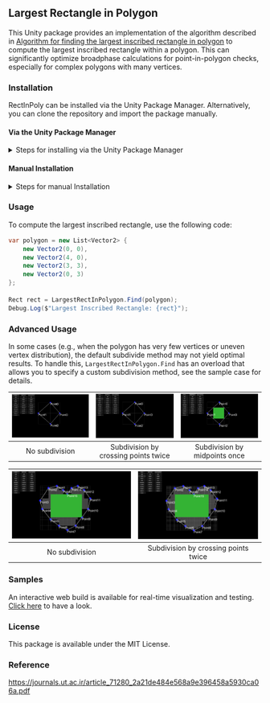 ## Largest Rectangle in Polygon

This Unity package provides an implementation of the algorithm described in [Algorithm for finding the largest inscribed rectangle in
polygon](https://journals.ut.ac.ir/article_71280_2a21de484e568a9e396458a5930ca06a.pdf) to compute the largest inscribed rectangle within a polygon. This can significantly optimize broadphase calculations for point-in-polygon checks, especially for complex polygons with many vertices.

### Installation

RectInPoly can be installed via the Unity Package Manager. Alternatively, you can clone the repository and import the package manually.

####  Via the Unity Package Manager

<details><summary>Steps for installing via the Unity Package Manager</summary>

- Open the Unity Package Manager from the Window menu.

- Click the + button in the top left corner and select "Add package from git URL".

- Enter the following URL: `https://github.com/aillieo/RectInPoly.git#upm`

- Click the "Add" button to add the package to your project.</details>

#### Manual Installation

<details><summary>Steps for manual Installation</summary>

- Clone the repository to your local machine.

- Open your Unity project and navigate to the "Packages" folder.

- Drag the "RectInPoly" folder from the cloned repository into the "Packages" folder.

- Unity will import the package automatically.</details>

### Usage
To compute the largest inscribed rectangle, use the following code:

```csharp
var polygon = new List<Vector2> {
    new Vector2(0, 0),
    new Vector2(4, 0),
    new Vector2(3, 3),
    new Vector2(0, 3)
};

Rect rect = LargestRectInPolygon.Find(polygon);
Debug.Log($"Largest Inscribed Rectangle: {rect}");
```

### Advanced Usage

In some cases (e.g., when the polygon has very few vertices or uneven vertex distribution), the default subdivide method may not yield optimal results. To handle this, `LargestRectInPolygon.Find` has an overload that allows you to specify a custom subdivision method, see the sample case for details.

| ![image](./ScreenShots/image_0.png) | ![image](./ScreenShots/image_1.png) | ![image](./ScreenShots/image_2.png) |
| :-: | :-: | :-: |
| No subdivision | Subdivision by crossing points twice | Subdivision by midpoints once |

| ![image](./ScreenShots/image_3.png) | ![image](./ScreenShots/image_4.png) 
| :-: | :-: |
| No subdivision | Subdivision by crossing points twice |

### Samples

An interactive web build is available for real-time visualization and testing. [Click here](https://aillieo.github.io/RectInPoly/) to have a look.

### License

This package is available under the MIT License.

### Reference

https://journals.ut.ac.ir/article_71280_2a21de484e568a9e396458a5930ca06a.pdf
